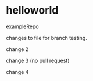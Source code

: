# helloworld
exampleRepo

changes to file for branch testing.

change 2 

change 3 (no pull request)

change 4 
